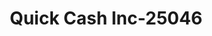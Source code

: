 ---
f_zip-code: 41011
f_state-code: KY
title: Quick Cash Inc-25046
f_phone: 859-431-1191
f_city-only: Covington
f_address: 409 Madison Ave Covington
f_location-unique-id: '25046'
slug: quick-cash-inc-25046
updated-on: '2024-05-30T13:46:58.046Z'
created-on: '2024-05-30T13:36:59.803Z'
published-on: '2024-05-30T13:54:32.469Z'
f_city-state: cms/city/covington-ky.md
f_company: cms/company/quick-cash-inc.md
f_state: cms/state/kentucky.md
layout: '[payday-loan].html'
tags: payday-loan
---